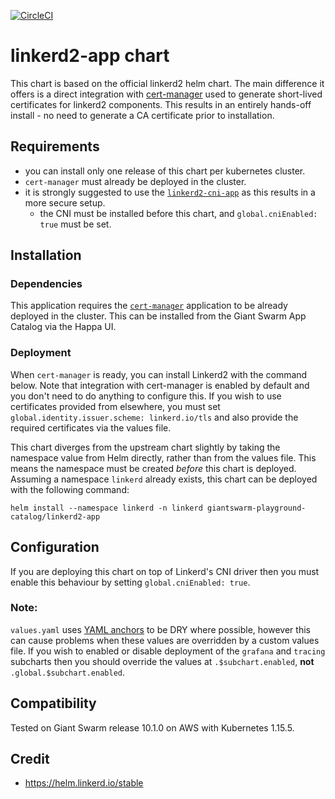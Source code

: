 [![CircleCI](https://circleci.com/gh/giantswarm/linkerd2-app.svg?style=shield)](https://circleci.com/gh/giantswarm/linkerd2-app)

# linkerd2-app chart

This chart is based on the official linkerd2 helm chart. The main difference it offers is a
direct integration with [cert-manager](https://cert-manager.io/) used to generate short-lived
certificates for linkerd2 components. This results in an entirely hands-off install - no
need to generate a CA certificate prior to installation.

## Requirements

- you can install only one release of this chart per kubernetes cluster.
- `cert-manager` must already be deployed in the cluster.
- it is strongly suggested to use the [`linkerd2-cni-app`](https://github.com/giantswarm/linkerd2-cni-app) as this results in a more secure setup.
  - the CNI must be installed before this chart, and `global.cniEnabled: true` must be set.

## Installation

### Dependencies

This application requires the [`cert-manager`](https://github.com/giantswarm/cert-manager-app)
application to be already deployed in the cluster. This can be installed from the Giant Swarm
App Catalog via the Happa UI.

### Deployment

When `cert-manager` is ready, you can install Linkerd2 with the command below. Note that integration
with cert-manager is enabled by default and you don't need to do anything to configure this. If you
wish to use certificates provided from elsewhere, you must set `global.identity.issuer.scheme: linkerd.io/tls`
and also provide the required certificates via the values file.

This chart diverges from the upstream chart slightly by taking the namespace value from Helm
directly, rather than from the values file. This means the namespace must be created _before_
this chart is deployed. Assuming a namespace `linkerd` already exists, this chart can be
deployed with the following command:

```text
helm install --namespace linkerd -n linkerd giantswarm-playground-catalog/linkerd2-app
```

## Configuration

If you are deploying this chart on top of Linkerd's CNI driver then you must enable this
behaviour by setting `global.cniEnabled: true`.

### Note:

`values.yaml` uses [YAML anchors](https://helm.sh/docs/chart_template_guide/yaml_techniques/#yaml-anchors) to
be DRY where possible, however this can cause problems when these values are overridden by a custom
values file. If you wish to enabled or disable deployment of the `grafana` and `tracing` subcharts
then you should override the values at `.$subchart.enabled`, **not** `.global.$subchart.enabled`.

## Compatibility

Tested on Giant Swarm release 10.1.0 on AWS with Kubernetes 1.15.5.

## Credit

* https://helm.linkerd.io/stable
